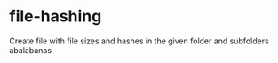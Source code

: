 # file-hashing
Create file with file sizes and hashes in the given folder and subfolders
abalabanas
